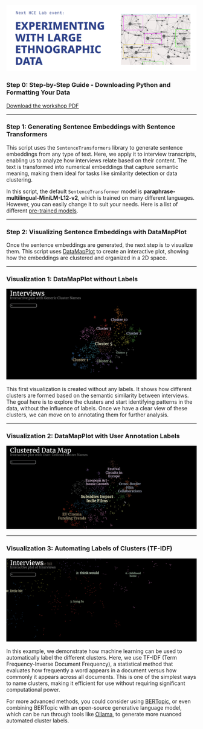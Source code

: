 ![Logo](./Images/Logo.png)


### Step 0: Step-by-Step Guide - Downloading Python and Formatting Your Data

[Download the workshop PDF](https://github.com/Human-Centered-Engineering-Lab/EXPERIMENTING-WITH-LARGE-ETHNOGRAPHIC-DATA-workshop/raw/main/Images/StepbyStep%20Prep_Workshop%2002-10_HCELab.pdf)

---

### Step 1: Generating Sentence Embeddings with Sentence Transformers

This script uses the `SentenceTransformers` library to generate sentence embeddings from any type of text. Here, we apply it to interview transcripts, enabling us to analyze how interviews relate based on their content. The text is transformed into numerical embeddings that capture semantic meaning, making them ideal for tasks like similarity detection or data clustering.

In this script, the default `SentenceTransformer` model is **paraphrase-multilingual-MiniLM-L12-v2**, which is trained on many different languages. However, you can easily change it to suit your needs. Here is a list of different [pre-trained models](https://sbert.net/docs/sentence_transformer/pretrained_models.html).

---

### Step 2: Visualizing Sentence Embeddings with DataMapPlot

Once the sentence embeddings are generated, the next step is to visualize them. This script uses [DataMapPlot](https://datamapplot.readthedocs.io/en/latest/) to create an interactive plot, showing how the embeddings are clustered and organized in a 2D space.

---

### Visualization 1: DataMapPlot without Labels

![DataMapPlot without Labels](./Images/Nolabels.png)

This first visualization is created without any labels. It shows how different clusters are formed based on the semantic similarity between interviews. The goal here is to explore the clusters and start identifying patterns in the data, without the influence of labels. Once we have a clear view of these clusters, we can move on to annotating them for further analysis.

---

### Visualization 2: DataMapPlot with User Annotation Labels

<img src="./Images/UserG.gif" alt="DataMapPlot with user Labels" width="900">

---

### Visualization 3: Automating Labels of Clusters (TF-IDF)

![DataMapPlot with TF–IDF](./Images/TF-IDF.png)

In this example, we demonstrate how machine learning can be used to automatically label the different clusters. Here, we use TF-IDF (Term Frequency-Inverse Document Frequency), a statistical method that evaluates how frequently a word appears in a document versus how commonly it appears across all documents. This is one of the simplest ways to name clusters, making it efficient for use without requiring significant computational power.

For more advanced methods, you could consider using [BERTopic](https://maartengr.github.io/BERTopic/index.html), or even combining BERTopic with an open-source generative language model, which can be run through tools like [Ollama](https://ollama.com/), to generate more nuanced automated cluster labels.

